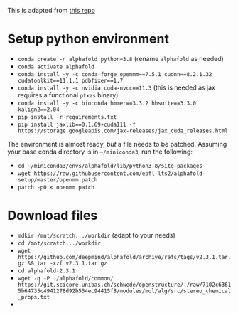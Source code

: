 This is adapted from [this repo](https://github.com/kalininalab/alphafold_non_docker)

# Setup python environment

- `conda create -n alphafold python=3.8` (rename `alphafold` as needed)
- `conda activate alphafold`
- `conda install -y -c conda-forge openmm==7.5.1 cudnn==8.2.1.32 cudatoolkit==11.1.1 pdbfixer==1.7`
- `conda install -y -c nvidia cuda-nvcc==11.3` (this is needed as jax requires a functional `ptxas` binary)
- `conda install -y -c bioconda hmmer==3.3.2 hhsuite==3.3.0 kalign2==2.04`
- `pip install -r requirements.txt`
- `pip install jaxlib==0.1.69+cuda111 -f https://storage.googleapis.com/jax-releases/jax_cuda_releases.html`

The environment is almost ready, *but* a file needs to be patched. Assuming your base conda directory is in `~/miniconda3`, run the following:
- `cd ~/miniconda3/envs/alphafold/lib/python3.8/site-packages`
- `wget https://raw.githubusercontent.com/epfl-lts2/alphafold-setup/master/openmm.patch`
- `patch -p0 < openmm.patch`


# Download files
- `mdkir /mnt/scratch.../workdir` (adapt to your needs)
- `cd /mnt/scratch.../workdir`
- `wget https://github.com/deepmind/alphafold/archive/refs/tags/v2.3.1.tar.gz && tar -xzf v2.3.1.tar.gz`
- `cd alphafold-2.3.1`
- `wget -q -P ./alphafold/common/ https://git.scicore.unibas.ch/schwede/openstructure/-/raw/7102c63615b64735c4941278d92b554ec94415f8/modules/mol/alg/src/stereo_chemical_props.txt`
- 
